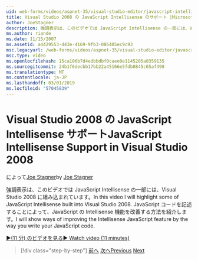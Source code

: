 ```yaml
---
uid: web-forms/videos/aspnet-35/visual-studio-editor/javascript-intellisense-support-in-visual-studio-2008
title: Visual Studio 2008 の JavaScript Intellisense のサポート |Microsoft Docs
author: JoeStagner
description: 強調表示は、このビデオでは JavaScript Intellisense の一部には、Visual Studio 2008 に組み込まれています。 JavaScript の Intellisense featu を改善する方法を紹介しています.
ms.author: riande
ms.date: 11/15/2007
ms.assetid: a4429553-d43e-4169-9fb3-086405ec9c93
msc.legacyurl: /web-forms/videos/aspnet-35/visual-studio-editor/javascript-intellisense-support-in-visual-studio-2008
msc.type: video
ms.openlocfilehash: 15ca106b7d4edbbdbf0caee0e1145205a0359135
ms.sourcegitcommit: 24b1f6decbb17bb22a45166e5fdb0845c65af498
ms.translationtype: MT
ms.contentlocale: ja-JP
ms.lasthandoff: 03/01/2019
ms.locfileid: "57045839"
---
```

<a name="javascript-intellisense-support-in-visual-studio-2008"></a><span data-ttu-id="68862-104">Visual Studio 2008 の JavaScript Intellisense サポート</span><span class="sxs-lookup"><span data-stu-id="68862-104">JavaScript Intellisense Support in Visual Studio 2008</span></span>
====================
<span data-ttu-id="68862-105">によって[Joe Stagner](https://github.com/JoeStagner)</span><span class="sxs-lookup"><span data-stu-id="68862-105">by [Joe Stagner](https://github.com/JoeStagner)</span></span>

<span data-ttu-id="68862-106">強調表示は、このビデオでは JavaScript Intellisense の一部には、Visual Studio 2008 に組み込まれています。</span><span class="sxs-lookup"><span data-stu-id="68862-106">In this video I will highlight some of JavaScript Intellisense built into Visual Studio 2008.</span></span> <span data-ttu-id="68862-107">JavaScript コードを記述することによって、JavaScript の Intellisense 機能を改善する方法を紹介します。</span><span class="sxs-lookup"><span data-stu-id="68862-107">I will show ways of improving the Intellisense JavaScript feature by the way you write your JavaScript code.</span></span>

[<span data-ttu-id="68862-108">&#9654;(11 分) のビデオを見る</span><span class="sxs-lookup"><span data-stu-id="68862-108">&#9654; Watch video (11 minutes)</span></span>](https://channel9.msdn.com/Blogs/ASP-NET-Site-Videos/javascript-intellisense-support-in-visual-studio-2008)

> [!div class="step-by-step"]
> <span data-ttu-id="68862-109">[前へ](new-designer-support-in-visual-studio-2008.md)
> [次へ](javascript-debugging-in-visual-studio-2008.md)</span><span class="sxs-lookup"><span data-stu-id="68862-109">[Previous](new-designer-support-in-visual-studio-2008.md)
[Next](javascript-debugging-in-visual-studio-2008.md)</span></span>
